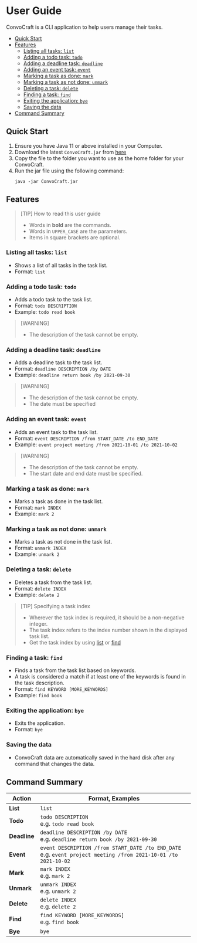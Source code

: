 # User Guide
ConvoCraft is a CLI application to help users manage their tasks. 
- [Quick Start](#quick-start)
- [Features](#features)
    - [Listing all tasks: `list`](#listing-all-tasks-list)
    - [Adding a todo task: `todo`](#adding-a-todo-task-todo)
    - [Adding a deadline task: `deadline`](#adding-a-deadline-task-deadline)
    - [Adding an event task: `event`](#adding-an-event-task-event)
    - [Marking a task as done: `mark`](#marking-a-task-as-done-mark)
    - [Marking a task as not done: `unmark`](#marking-a-task-as-not-done-unmark)
    - [Deleting a task: `delete`](#deleting-a-task-delete)
    - [Finding a task: `find`](#finding-a-task-find)
    - [Exiting the application: `bye`](#exiting-the-application-bye)
    - [Saving the data](#saving-the-data)
- [Command Summary](#command-summary)

## Quick Start
1. Ensure you have Java 11 or above installed in your Computer.
2. Download the latest `ConvoCraft.jar` from [here](https://github.com/STeng618/ip/releases)
3. Copy the file to the folder you want to use as the home folder for your ConvoCraft.
4. Run the jar file using the following command:
   ```
   java -jar ConvoCraft.jar
   ```

## Features

> [TIP] How to read this user guide
> * Words in **bold** are the commands.
> * Words in `UPPER_CASE` are the parameters.
> * Items in square brackets are optional.

### Listing all tasks: `list`

- Shows a list of all tasks in the task list.
- Format: `list`

### Adding a todo task: `todo`

- Adds a todo task to the task list.
- Format: `todo DESCRIPTION`
- Example: `todo read book`
> [WARNING]
> * The description of the task cannot be empty.

### Adding a deadline task: `deadline`

- Adds a deadline task to the task list.
- Format: `deadline DESCRIPTION /by DATE`
- Example: `deadline return book /by 2021-09-30`
> [WARNING]
> * The description of the task cannot be empty.
> * The date must be specified

### Adding an event task: `event`

- Adds an event task to the task list.
- Format: `event DESCRIPTION /from START_DATE /to END_DATE`
- Example: `event project meeting /from 2021-10-01 /to 2021-10-02`
> [WARNING]
> * The description of the task cannot be empty.
> * The start date and end date must be specified.

### Marking a task as done: `mark`

- Marks a task as done in the task list.
- Format: `mark INDEX`
- Example: `mark 2`

### Marking a task as not done: `unmark`

- Marks a task as not done in the task list.
- Format: `unmark INDEX`
- Example: `unmark 2`

### Deleting a task: `delete`

- Deletes a task from the task list.
- Format: `delete INDEX`
- Example: `delete 2`

> [TIP] Specifying a task index
> * Wherever the task index is required, it should be a non-negative integer.
> * The task index refers to the index number shown in the displayed task list.
> * Get the task index by using [list](#listing-all-tasks-list) or [find](#finding-a-task-find)

### Finding a task: `find`

- Finds a task from the task list based on keywords.
- A task is considered a match if at least one of the keywords is found in the task description.
- Format: `find KEYWORD [MORE_KEYWORDS]`
- Example: `find book`

### Exiting the application: `bye`

- Exits the application.
- Format: `bye`

### Saving the data

- ConvoCraft data are automatically saved in the hard disk after any command that changes the data.

## Command Summary

| Action       | Format, Examples                                                                                                    |
|--------------|---------------------------------------------------------------------------------------------------------------------|
| **List**     | `list`                                                                                                              |
| **Todo**     | `todo DESCRIPTION` <br> e.g. `todo read book`                                                                       |
| **Deadline** | `deadline DESCRIPTION /by DATE` <br> e.g. `deadline return book /by 2021-09-30`                                     |
| **Event**    | `event DESCRIPTION /from START_DATE /to END_DATE` <br> e.g. `event project meeting /from 2021-10-01 /to 2021-10-02` |
| **Mark**     | `mark INDEX` <br> e.g. `mark 2`                                                                                     |
| **Unmark**   | `unmark INDEX` <br> e.g. `unmark 2`                                                                                 |
| **Delete**   | `delete INDEX` <br> e.g. `delete 2`                                                                                 |
| **Find**     | `find KEYWORD [MORE_KEYWORDS]` <br> e.g. `find book`                                                                |
| **Bye**      | `bye`                                                                                                               |
